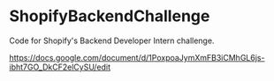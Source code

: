 # ShopifyBackendChallenge
Code for Shopify's Backend Developer Intern challenge.

https://docs.google.com/document/d/1PoxpoaJymXmFB3iCMhGL6js-ibht7GO_DkCF2elCySU/edit
